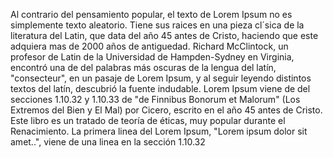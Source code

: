 Al contrario del pensamiento popular, el texto de Lorem Ipsum no es simplemente texto aleatorio. Tiene sus raices en una pieza cl´sica de
 la literatura del Latin, que data del año 45 antes de Cristo, haciendo que este adquiera mas de 2000 años de antiguedad. 
 Richard McClintock, un profesor de Latin de la Universidad de Hampden-Sydney en Virginia, encontró una de del palabras más oscuras de la lengua del latín, 
 "consecteur", en un pasaje de Lorem Ipsum, y al seguir leyendo distintos textos del latín, descubrió la fuente indudable. Lorem Ipsum
  viene de del secciones 1.10.32 y 1.10.33 de "de Finnibus Bonorum et Malorum" (Los Extremos del Bien y El Mal) por Cicero, escrito en el 
  año 45 antes de Cristo. Este libro es un tratado de teoría de éticas, muy popular durante el Renacimiento. La primera linea del Lorem 
  Ipsum, "Lorem ipsum dolor sit amet..", viene de una linea en la sección 1.10.32